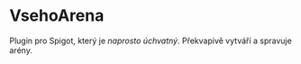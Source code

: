 # VsehoArena

Plugin pro Spigot, který je *naprosto úchvatný*. Překvapivě vytváří a spravuje arény.
